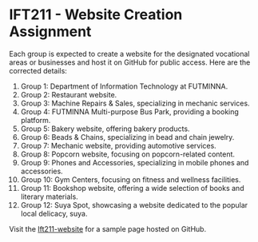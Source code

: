 # IFT211 - Website Creation Assignment

Each group is expected to create a website for the designated vocational areas or businesses and host it on GitHub for public access. Here are the corrected details:

1. Group 1: Department of Information Technology at FUTMINNA.
2. Group 2: Restaurant website.
3. Group 3: Machine Repairs & Sales, specializing in mechanic services.
4. Group 4: FUTMINNA Multi-purpose Bus Park, providing a booking platform.
5. Group 5: Bakery website, offering bakery products.
6. Group 6: Beads & Chains, specializing in bead and chain jewelry.
7. Group 7: Mechanic website, providing automotive services.
8. Group 8: Popcorn website, focusing on popcorn-related content.
9. Group 9: Phones and Accessories, specializing in mobile phones and accessories.
10. Group 10: Gym Centers, focusing on fitness and wellness facilities.
11. Group 11: Bookshop website, offering a wide selection of books and literary materials.
12. Group 12: Suya Spot, showcasing a website dedicated to the popular local delicacy, suya.

Visit the [Ift211-website](https://herbdukareem.github.io/ift211) for a sample page hosted on GitHub.
